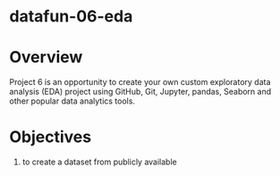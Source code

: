 # datafun-06-eda

# Overview
Project 6 is an opportunity to create your own custom exploratory data analysis (EDA) project using GitHub, Git, Jupyter, pandas, Seaborn and other popular data analytics tools.

# Objectives
1) to create a dataset from publicly available 